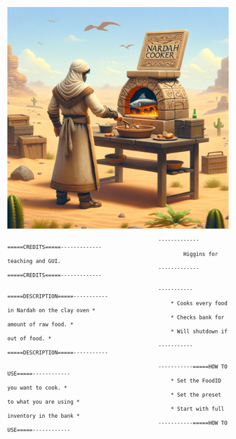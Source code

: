 ![alt text](https://github.com/KnetterbalScripts/LUA-scripts/blob/main/Nardah%20Cooker.png)

                                                    -------------=====CREDITS=====-------------
                                                            Higgins for teaching and GUI.
                                                    -------------=====CREDITS=====-------------
                                                    
                                                    -----------=====DESCRIPTION=====-----------
                                                        * Cooks every food in Nardah on the clay oven *
                                                        * Checks bank for amount of raw food. *
                                                        * Will shutdown if out of food. *
                                                    -----------=====DESCRIPTION=====-----------
                                                    
                                                    -----------=====HOW TO USE=====------------
                                                        * Set the FoodID you want to cook. *
                                                        * Set the preset to what you are using *
                                                        * Start with full inventory in the bank *
                                                    -----------=====HOW TO USE=====------------ 
